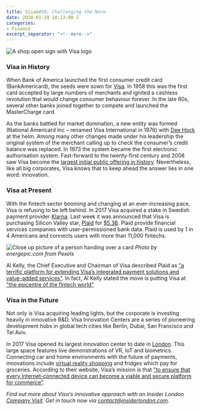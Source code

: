 ```yaml
---
title: Visa&#58; Challenging the Norm
date: 2020-01-29 10:13:00 Z
categories:
- Finance
excerpt_separator: "<!--more-->"
---
```


![A shop open sign with Visa logo](/uploads/open-sign-810x506.jpg)

### Visa in History

When Bank of America launched the first consumer credit card (BankAmericard), the seeds were sown for [Visa](https://www.visa.co.uk/about-visa/our_business/history-of-visa.html). In 1958 this was the first card accepted by large numbers of merchants and ignited a cashless revolution that would change consumer behaviour forever. In the late 60s, several other banks joined together to compete and launched the MasterCharge card.

As the banks battled for market domination, a new entity was formed (National Americard  Inc – renamed Visa International in 1976) with [Dee Hock](https://www.fastcompany.com/27333/trillion-dollar-vision-dee-hock) at the helm. Among many other changes made under his leadership the original system of the merchant calling up to check the consumer’s credit balance was replaced. In 1973 the system became the first electronic authorisation system.
Fast-forward to the twenty-first century and 2008 saw Visa become the [largest initial public offering in history](https://www.visa.co.uk/about-visa/our_business/history-of-visa.html). Nevertheless, like all big corporates, Visa knows that to keep ahead the answer lies in one word: innovation.

<!--more-->

### Visa at Present

With the fintech sector booming and changing at an ever-increasing pace, Visa is refusing to be left behind. In 2017 Visa acquired a stake in Swedish payment provider [Klarna](https://www.klarna.com/uk/). Last week it was announced that Visa is purchasing Silicon Valley star, [Plaid](https://plaid.com/) for [$5.3B](https://www.ft.com/content/75c80e60-364f-11ea-a6d3-9a26f8c3cba4). Plaid provide financial services companies with user-permissioned bank data. Plaid is used by 1 in 4 Americans and connects users with more than 11,000 fintechs.

![Close up picture of a person handing over a card](/uploads/photo-of-person-handing-card.jpg)
*Photo by energepic.com from Pexels*

Al Kelly, the Chief Executive and Chairman of Visa described Plaid as ["a terrific platform for extending Visa’s integrated payment solutions and value-added services"](https://www.pymnts.com/visa/2020/visa-buys-fintech-plaid-for-5-3-billion/). In fact, Al Kelly stated the move is putting Visa at ["the epicentre of the fintech world"](https://www.ft.com/content/75c80e60-364f-11ea-a6d3-9a26f8c3cba4)

### Visa in the Future

Not only is Visa acquiring leading lights, but the corporate is investing heavily in innovative R&D. Visa Innovation Centers are a series of pioneering development hubs in global tech cities like Berlin, Dubai, San Francisco and Tel Aviv.

In 2017 Visa opened its largest innovation center to date in [London](https://www.finextra.com/newsarticle/30167/visa-opens-london-innovation-centre). This large space features live demonstrations of VR, IoT and biometrics. Connecting car and home environments with the future of payments, innovations include [virtual reality shopping](https://www.futurebrand.com/news/2017/visa-opens-innovation-center-in-london) and fridges which pay for groceries. According to their website, Visa’s mission is that  ["to ensure that every Internet-connected device can become a viable and secure platform for commerce"](https://usa.visa.com/visa-everywhere/innovation/visa-opens-new-innovation-center-london.html).

*Find out more about Visa's innovative approach with an Insider London [Company Visit](https://www.insiderlondon.com/london/company-visits/). Get in touch now via [contact@insiderlondon.com](mailto:contact@insiderlondon.com).*

